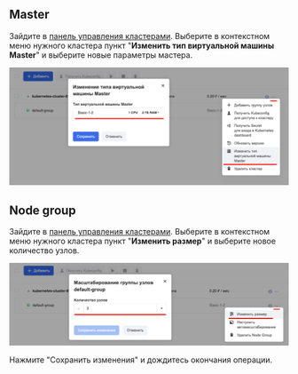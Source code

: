 Master
------

Зайдите в [панель управления кластерами](https://mcs.mail.ru/app/services/containers/list/). Выберите в контекстном меню нужного кластера пункт "**Изменить тип виртуальной машины Master**" и выберите новые параметры мастера.

![](./assets/1582901562865-1582901562865.png)

Node group
----------

Зайдите в [панель управления кластерами](https://mcs.mail.ru/app/services/containers/list/). Выберите в контекстном меню нужного кластера пункт "**Изменить размер**" и выберите новое количество узлов.

![](./assets/1582901740073-1582901740073.png)

Нажмите "Сохранить изменения" и дождитесь окончания операции.